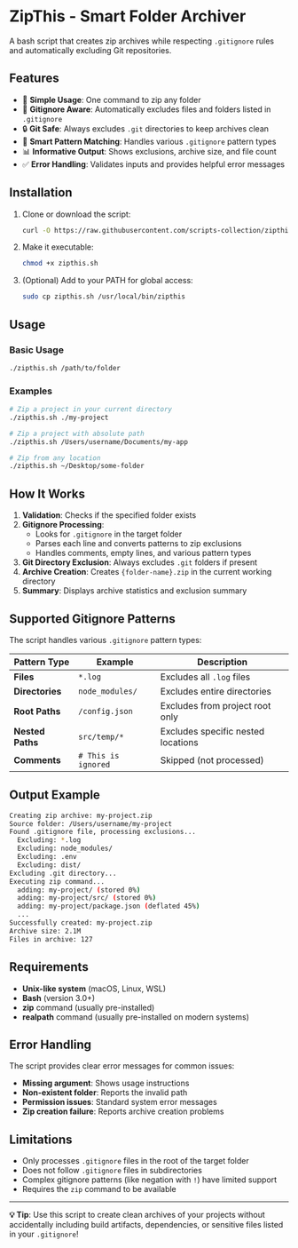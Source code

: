 # ZipThis - Smart Folder Archiver

A bash script that creates zip archives while respecting `.gitignore` rules and automatically excluding Git repositories.

## Features

- 🚀 **Simple Usage**: One command to zip any folder
- 📝 **Gitignore Aware**: Automatically excludes files and folders listed in `.gitignore`
- 🔒 **Git Safe**: Always excludes `.git` directories to keep archives clean
- 🎯 **Smart Pattern Matching**: Handles various `.gitignore` pattern types
- 📊 **Informative Output**: Shows exclusions, archive size, and file count
- ✅ **Error Handling**: Validates inputs and provides helpful error messages

## Installation

1. Clone or download the script:

   ```bash
   curl -O https://raw.githubusercontent.com/scripts-collection/zipthis/zipthis.sh
   ```

2. Make it executable:

   ```bash
   chmod +x zipthis.sh
   ```

3. (Optional) Add to your PATH for global access:

   ```bash
   sudo cp zipthis.sh /usr/local/bin/zipthis
   ```

## Usage

### Basic Usage

```bash
./zipthis.sh /path/to/folder
```

### Examples

```bash
# Zip a project in your current directory
./zipthis.sh ./my-project

# Zip a project with absolute path
./zipthis.sh /Users/username/Documents/my-app

# Zip from any location
./zipthis.sh ~/Desktop/some-folder
```

## How It Works

1. **Validation**: Checks if the specified folder exists
2. **Gitignore Processing**: 
   - Looks for `.gitignore` in the target folder
   - Parses each line and converts patterns to zip exclusions
   - Handles comments, empty lines, and various pattern types
3. **Git Directory Exclusion**: Always excludes `.git` folders if present
4. **Archive Creation**: Creates `{folder-name}.zip` in the current working directory
5. **Summary**: Displays archive statistics and exclusion summary

## Supported Gitignore Patterns

The script handles various `.gitignore` pattern types:

| Pattern Type | Example | Description |
|-------------|---------|-------------|
| **Files** | `*.log` | Excludes all `.log` files |
| **Directories** | `node_modules/` | Excludes entire directories |
| **Root Paths** | `/config.json` | Excludes from project root only |
| **Nested Paths** | `src/temp/*` | Excludes specific nested locations |
| **Comments** | `# This is ignored` | Skipped (not processed) |

## Output Example

```bash
Creating zip archive: my-project.zip
Source folder: /Users/username/my-project
Found .gitignore file, processing exclusions...
  Excluding: *.log
  Excluding: node_modules/
  Excluding: .env
  Excluding: dist/
Excluding .git directory...
Executing zip command...
  adding: my-project/ (stored 0%)
  adding: my-project/src/ (stored 0%)
  adding: my-project/package.json (deflated 45%)
  ...
Successfully created: my-project.zip
Archive size: 2.1M
Files in archive: 127
```

## Requirements

- **Unix-like system** (macOS, Linux, WSL)
- **Bash** (version 3.0+)
- **zip** command (usually pre-installed)
- **realpath** command (usually pre-installed on modern systems)

## Error Handling

The script provides clear error messages for common issues:

- **Missing argument**: Shows usage instructions
- **Non-existent folder**: Reports the invalid path
- **Permission issues**: Standard system error messages
- **Zip creation failure**: Reports archive creation problems

## Limitations

- Only processes `.gitignore` files in the root of the target folder
- Does not follow `.gitignore` files in subdirectories
- Complex gitignore patterns (like negation with `!`) have limited support
- Requires the `zip` command to be available

---

**💡 Tip**: Use this script to create clean archives of your projects without accidentally including build artifacts, dependencies, or sensitive files listed in your `.gitignore`!
